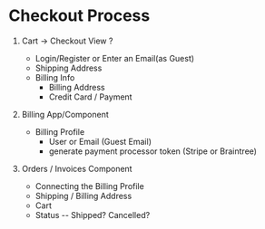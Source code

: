 # Checkout Process

1. Cart -> Checkout View
    ?
    - Login/Register or Enter an Email(as Guest)
    - Shipping Address
    - Billing Info
    	- Billing Address
    	- Credit Card / Payment

2. Billing App/Component
	- Billing Profile
		- User or Email (Guest Email)
		- generate payment processor token (Stripe or Braintree)

3. Orders / Invoices Component
	- Connecting the Billing Profile
	- Shipping / Billing Address
	- Cart
	- Status -- Shipped? Cancelled?